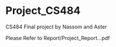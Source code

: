# Project_CS484
CS484 Final project by Nassom and Aster



Please Refer to Report/Project_Report...pdf
